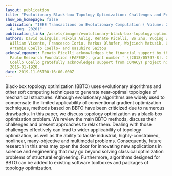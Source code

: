 ```yaml
---
layout: publication
title: "Evolutionary Black-box Topology Optimization: Challenges and Promises"
show_on_homepage: false
publication: "IEEE Transactions on Evolutionary Computation ( Volume: 24, Issue:
  4, Aug. 2020)"
publication_link: /assets/images/evolutionary-black-box-topology-optimization_-challenges-and-promises.pdf
authors: David Guirguis, Nikola Aulig, Renato Picelli, Bo Zhu, Yuqing Zhou,
  William Vicente, Francesco Iorio, Markus Olhofer, Wojciech Matusik, Carlos
  Artemio Coello Coello∗ and Kazuhiro Saitou
acknowlegement: Renato Picelli acknowledges the financial support by the Sao
  Paulo Research Foundation (FAPESP), grant number ˜ \[2018/05797-8]. Carlos A.
  Coello Coello gratefully acknowledges support from CONACyT project no.
  2016-01-1920.
date: 2019-11-05T00:16:00.000Z
---
```

Black-box topology optimization (BBTO) uses evolutionary algorithms and other soft computing techniques to generate near-optimal topologies of mechanical structures. Although evolutionary algorithms are widely used to compensate the limited applicability of conventional gradient optimization techniques, methods based on BBTO have been criticized due to numerous drawbacks. In this paper, we discuss topology optimization as a black-box optimization problem. We review the main BBTO methods, discuss their challenges and present approaches to relax them. Dealing with those challenges effectively can lead to wider applicability of topology optimization, as well as the ability to tackle industrial, highly-constrained, nonlinear, many-objective and multimodal problems. Consequently, future research in this area may open the door for innovating new applications in science and engineering that may go beyond solving classical optimization problems of structural engineering. Furthermore, algorithms designed for BBTO can be added to existing software toolboxes and packages of topology optimization.